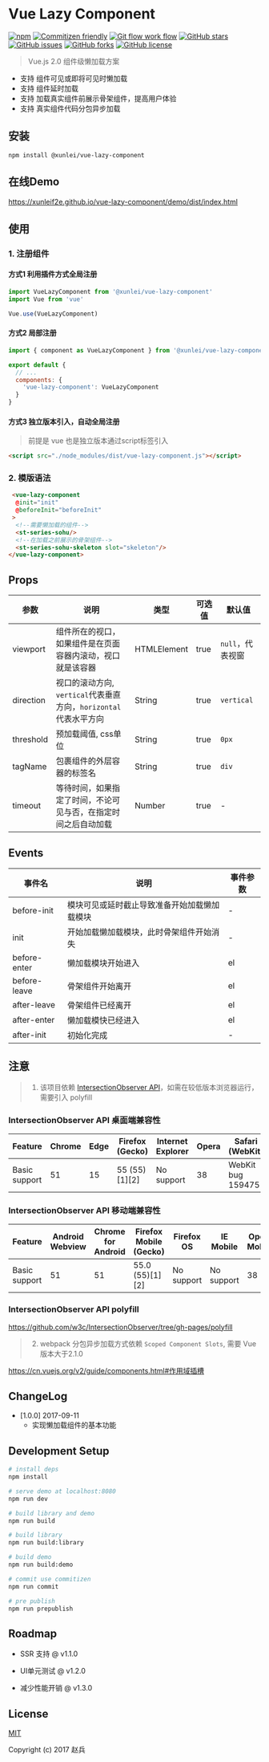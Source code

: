 # Vue Lazy Component


[![npm](https://img.shields.io/npm/v/@xunlei/vue-lazy-component.svg)](https://www.npmjs.com/package/@xunlei/vue-lazy-component)
[![Commitizen friendly](https://img.shields.io/badge/commitizen-friendly-brightgreen.svg)](http://commitizen.github.io/cz-cli/)
[![Git flow work flow](https://img.shields.io/badge/git--flow-workflow-brightgreen.svg)](https://github.com/nvie/gitflow/)
[![GitHub stars](https://img.shields.io/github/stars/xunleif2e/vue-lazy-component.svg)](https://github.com/xunleif2e/vue-lazy-component/stargazers)
[![GitHub issues](https://img.shields.io/github/issues/xunleif2e/vue-lazy-component.svg)](https://github.com/xunleif2e/vue-lazy-component/issues)
[![GitHub forks](https://img.shields.io/github/forks/xunleif2e/vue-lazy-component.svg)](https://github.com/xunleif2e/vue-lazy-component/network)
[![GitHub license](https://img.shields.io/badge/license-MIT-blue.svg)](https://raw.githubusercontent.com/xunleif2e/vue-lazy-component/master/LICENSE)

> Vue.js 2.0 组件级懒加载方案

- 支持 组件可见或即将可见时懒加载
- 支持 组件延时加载
- 支持 加载真实组件前展示骨架组件，提高用户体验
- 支持 真实组件代码分包异步加载

## 安装
```
npm install @xunlei/vue-lazy-component
```

## 在线Demo

https://xunleif2e.github.io/vue-lazy-component/demo/dist/index.html

## 使用

### 1. 注册组件

#### 方式1 利用插件方式全局注册

```javascript
import VueLazyComponent from '@xunlei/vue-lazy-component'
import Vue from 'vue'

Vue.use(VueLazyComponent)
```
#### 方式2 局部注册

```javascript
import { component as VueLazyComponent } from '@xunlei/vue-lazy-component'

export default {
  // ...
  components: {
    'vue-lazy-component': VueLazyComponent
  }
}
```

#### 方式3 独立版本引入，自动全局注册
> 前提是 vue 也是独立版本通过script标签引入

```html
<script src="./node_modules/dist/vue-lazy-component.js"></script>
```

### 2. 模版语法
```html
 <vue-lazy-component
  @init="init"
  @beforeInit="beforeInit"
 >
  <!--需要懒加载的组件-->
  <st-series-sohu/>
  <!--在加载之前展示的骨架组件-->
  <st-series-sohu-skeleton slot="skeleton"/>
</vue-lazy-component>
```

## Props

| 参数                    | 说明  | 类型 | 可选值 | 默认值 |
|-------------------------|-------|------|--------|--------|
| viewport | 组件所在的视口，如果组件是在页面容器内滚动，视口就是该容器 | HTMLElement | true      | `null`，代表视窗 |
| direction | 视口的滚动方向, `vertical`代表垂直方向，`horizontal`代表水平方向  | String | true      | `vertical` |
| threshold | 预加载阈值, css单位  | String | true      | `0px` |
| tagName | 包裹组件的外层容器的标签名  | String | true  | `div` |
| timeout | 等待时间，如果指定了时间，不论可见与否，在指定时间之后自动加载  | Number | true    | - |

## Events

| 事件名                    | 说明  | 事件参数
|-------------------------|-------|------|
| before-init | 模块可见或延时截止导致准备开始加载懒加载模块 | - |
| init | 开始加载懒加载模块，此时骨架组件开始消失 | - |
| before-enter | 懒加载模块开始进入 | el |
| before-leave | 骨架组件开始离开 | el |
| after-leave | 骨架组件已经离开 | el |
| after-enter | 懒加载模快已经进入 | el |
| after-init | 初始化完成 | - |


## 注意

> 1. 该项目依赖 [IntersectionObserver API](https://developer.mozilla.org/en-US/docs/Web/API/Intersection_Observer_API)，如需在较低版本浏览器运行，需要引入 polyfill

### IntersectionObserver API 桌面端兼容性

| Feature       | Chrome | Edge | Firefox (Gecko) | Internet Explorer | Opera | Safari (WebKit)   |
|---------------|--------|------|-----------------|-------------------|-------|-------------------|
| Basic support | 51     | 15   | 55 (55)[1][2]   | No support        | 38    | WebKit bug 159475 |


### IntersectionObserver API 移动端兼容性

| Feature       | Android Webview | Chrome for Android | Firefox Mobile (Gecko) | Firefox OS | IE Mobile  | Opera Mobile | Safari Mobile     |
|---------------|-----------------|--------------------|------------------------|------------|------------|--------------|-------------------|
| Basic support | 51              | 51                 | 55.0 (55)[1][2]        | No support | No support | 38           | WebKit bug 159475 |

### IntersectionObserver API polyfill

https://github.com/w3c/IntersectionObserver/tree/gh-pages/polyfill

> 2. webpack 分包异步加载方式依赖 `Scoped Component Slots`, 需要 Vue 版本大于2.1.0

https://cn.vuejs.org/v2/guide/components.html#作用域插槽

## ChangeLog
- [1.0.0] 2017-09-11
  - 实现懒加载组件的基本功能

## Development Setup

``` bash
# install deps
npm install

# serve demo at localhost:8080
npm run dev

# build library and demo
npm run build

# build library
npm run build:library

# build demo
npm run build:demo

# commit use commitizen
npm run commit

# pre publish
npm run prepublish
```

## Roadmap

- SSR 支持 @ v1.1.0

- UI单元测试 @ v1.2.0

- 减少性能开销 @ v1.3.0

## License

[MIT](http://opensource.org/licenses/MIT)

Copyright (c) 2017 赵兵
